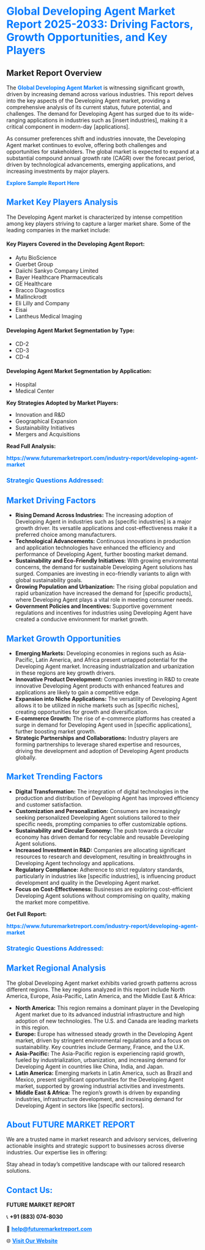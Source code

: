<h1 style="color: #007BFF;">Global Developing Agent Market Report 2025-2033: Driving Factors, Growth Opportunities, and Key Players</h1>

<section id="overview">
<h2>Market Report Overview</h2>
<p>The <a href="https://www.futuremarketreport.com/industry-report/developing-agent-market" style="color: #007BFF; text-decoration: none;"><strong>Global Developing Agent Market</strong></a> is witnessing significant growth, driven by increasing demand across various industries. This report delves into the key aspects of the Developing Agent market, providing a comprehensive analysis of its current status, future potential, and challenges. The demand for Developing Agent has surged due to its wide-ranging applications in industries such as [insert industries], making it a critical component in modern-day [applications].</p>
<p>As consumer preferences shift and industries innovate, the Developing Agent market continues to evolve, offering both challenges and opportunities for stakeholders. The global market is expected to expand at a substantial compound annual growth rate (CAGR) over the forecast period, driven by technological advancements, emerging applications, and increasing investments by major players.</p>
</section>

<section id="overview">
<p><a href="https://www.futuremarketreport.com/request-sample/reportId=114640" style="color: #007BFF; text-decoration: none;"><strong>Explore Sample Report Here</strong></a></p>
</section>

<section id="key-players">
<h2 style="color: #007BFF;">Market Key Players Analysis</h2>
<p>The Developing Agent market is characterized by intense competition among key players striving to capture a larger market share. Some of the leading companies in the market include:</p>
<h4>Key Players Covered in the Developing Agent Report:</h4>
<ul><li>Aytu BioScience</li><li>Guerbet Group</li><li>Daiichi Sankyo Company Limited</li><li>Bayer Healthcare Pharmaceuticals</li><li>GE Healthcare</li><li>Bracco Diagnostics</li><li>Mallinckrodt</li><li>Eli Lilly and Company</li><li>Eisai</li><li>Lantheus Medical Imaging</li></ul>
<h4>Developing Agent Market Segmentation by Type:</h4>
<ul><li>CD-2</li><li>CD-3</li><li>CD-4</li></ul>

<h4>Developing Agent Market Segmentation by Application:</h4>
<ul><li>Hospital</li><li>Medical Center</li></ul>
<p><strong>Key Strategies Adopted by Market Players:</strong></p>
<ul>
<li>Innovation and R&D</li>
<li>Geographical Expansion</li>
<li>Sustainability Initiatives</li>
<li>Mergers and Acquisitions</li>
</ul>
</section>

<section>
<p><strong>Read Full Analysis: </strong></p><a href="https://www.futuremarketreport.com/industry-report/developing-agent-market" style="color: #007BFF; text-decoration: none;"><strong>https://www.futuremarketreport.com/industry-report/developing-agent-market</strong></a>
<h3 style="color: #007BFF;">Strategic Questions Addressed:</h3>
</section>

<section id="driving-factors">
<h2 style="color: #007BFF;">Market Driving Factors</h2>
<ul>
<li><strong>Rising Demand Across Industries:</strong> The increasing adoption of Developing Agent in industries such as [specific industries] is a major growth driver. Its versatile applications and cost-effectiveness make it a preferred choice among manufacturers.</li>
<li><strong>Technological Advancements:</strong> Continuous innovations in production and application technologies have enhanced the efficiency and performance of Developing Agent, further boosting market demand.</li>
<li><strong>Sustainability and Eco-Friendly Initiatives:</strong> With growing environmental concerns, the demand for sustainable Developing Agent solutions has surged. Companies are investing in eco-friendly variants to align with global sustainability goals.</li>
<li><strong>Growing Population and Urbanization:</strong> The rising global population and rapid urbanization have increased the demand for [specific products], where Developing Agent plays a vital role in meeting consumer needs.</li>
<li><strong>Government Policies and Incentives:</strong> Supportive government regulations and incentives for industries using Developing Agent have created a conducive environment for market growth.</li>
</ul>
</section>

<section id="growth-opportunities">
<h2 style="color: #007BFF;">Market Growth Opportunities</h2>
<ul>
<li><strong>Emerging Markets:</strong> Developing economies in regions such as Asia-Pacific, Latin America, and Africa present untapped potential for the Developing Agent market. Increasing industrialization and urbanization in these regions are key growth drivers.</li>
<li><strong>Innovative Product Development:</strong> Companies investing in R&D to create innovative Developing Agent products with enhanced features and applications are likely to gain a competitive edge.</li>
<li><strong>Expansion into Niche Applications:</strong> The versatility of Developing Agent allows it to be utilized in niche markets such as [specific niches], creating opportunities for growth and diversification.</li>
<li><strong>E-commerce Growth:</strong> The rise of e-commerce platforms has created a surge in demand for Developing Agent used in [specific applications], further boosting market growth.</li>
<li><strong>Strategic Partnerships and Collaborations:</strong> Industry players are forming partnerships to leverage shared expertise and resources, driving the development and adoption of Developing Agent products globally.</li>
</ul>
</section>

<section id="trending-factors">
<h2 style="color: #007BFF;">Market Trending Factors</h2>
<ul>
<li><strong>Digital Transformation:</strong> The integration of digital technologies in the production and distribution of Developing Agent has improved efficiency and customer satisfaction.</li>
<li><strong>Customization and Personalization:</strong> Consumers are increasingly seeking personalized Developing Agent solutions tailored to their specific needs, prompting companies to offer customizable options.</li>
<li><strong>Sustainability and Circular Economy:</strong> The push towards a circular economy has driven demand for recyclable and reusable Developing Agent solutions.</li>
<li><strong>Increased Investment in R&D:</strong> Companies are allocating significant resources to research and development, resulting in breakthroughs in Developing Agent technology and applications.</li>
<li><strong>Regulatory Compliance:</strong> Adherence to strict regulatory standards, particularly in industries like [specific industries], is influencing product development and quality in the Developing Agent market.</li>
<li><strong>Focus on Cost-Effectiveness:</strong> Businesses are exploring cost-efficient Developing Agent solutions without compromising on quality, making the market more competitive.</li>
</ul>
</section>

<section>
<p><strong>Get Full Report: </strong></p><a href="https://www.futuremarketreport.com/industry-report/developing-agent-market" style="color: #007BFF; text-decoration: none;"><strong>https://www.futuremarketreport.com/industry-report/developing-agent-market</strong></a>
<h3 style="color: #007BFF;">Strategic Questions Addressed:</h3>
</section>


<section id="regional-analysis">
<h2 style="color: #007BFF;">Market Regional Analysis</h2>
<p>The global Developing Agent market exhibits varied growth patterns across different regions. The key regions analyzed in this report include North America, Europe, Asia-Pacific, Latin America, and the Middle East & Africa:</p>
<ul>
<li><strong>North America:</strong> This region remains a dominant player in the Developing Agent market due to its advanced industrial infrastructure and high adoption of new technologies. The U.S. and Canada are leading markets in this region.</li>
<li><strong>Europe:</strong> Europe has witnessed steady growth in the Developing Agent market, driven by stringent environmental regulations and a focus on sustainability. Key countries include Germany, France, and the U.K.</li>
<li><strong>Asia-Pacific:</strong> The Asia-Pacific region is experiencing rapid growth, fueled by industrialization, urbanization, and increasing demand for Developing Agent in countries like China, India, and Japan.</li>
<li><strong>Latin America:</strong> Emerging markets in Latin America, such as Brazil and Mexico, present significant opportunities for the Developing Agent market, supported by growing industrial activities and investments.</li>
<li><strong>Middle East & Africa:</strong> The region’s growth is driven by expanding industries, infrastructure development, and increasing demand for Developing Agent in sectors like [specific sectors].</li>
</ul>
</section>

<footer>
<h2 style="color: #007BFF;">About FUTURE MARKET REPORT</h2>
<p>We are a trusted name in market research and advisory services, delivering actionable insights and strategic support to businesses across diverse industries. Our expertise lies in offering:</p>

<p>Stay ahead in today’s competitive landscape with our tailored research solutions.</p>

<h2 style="color: #007BFF;">Contact Us:</h2>
<p><strong>FUTURE MARKET REPORT</strong></p>
<p>📞 <strong>+91 (883) 074-8030</strong></p>
<p>📧 <strong><a href="mailto:help@futuremarketreport.com" style="color: #007BFF;">help@futuremarketreport.com</a></strong></p>
<p>🌐 <strong><a href="https://www.futuremarketreport.com/" style="color: #007BFF;">Visit Our Website</a></strong></p>
</footer>